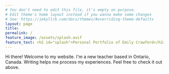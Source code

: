 ```yaml
---
# You don't need to edit this file, it's empty on purpose.
# Edit theme's home layout instead if you wanna make some changes
# See: https://jekyllrb.com/docs/themes/#overriding-theme-defaults
layout: page
title:
permalink: /
feature_image: /assets/splash.avif
feature_text: <h2 id="splash">Personal Portfolio of Emily Crawford</h2>
---
```


Hi there! Welcome to my website. I'm a new teacher based in Ontario, Canada. Writing helps me process my experiences. Feel free to check it out above.